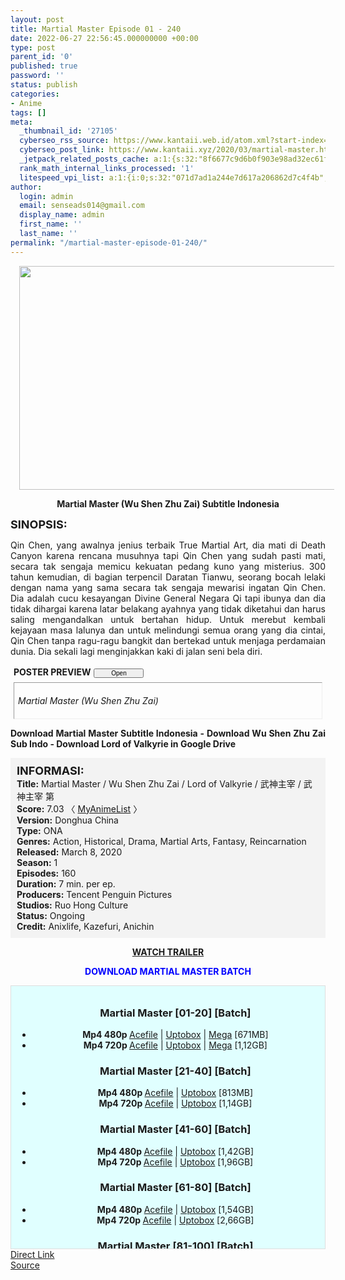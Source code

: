 ```yaml
---
layout: post
title: Martial Master Episode 01 - 240
date: 2022-06-27 22:56:45.000000000 +00:00
type: post
parent_id: '0'
published: true
password: ''
status: publish
categories:
- Anime
tags: []
meta:
  _thumbnail_id: '27105'
  cyberseo_rss_source: https://www.kantaii.web.id/atom.xml?start-index=1&max-results=150
  cyberseo_post_link: https://www.kantaii.xyz/2020/03/martial-master.html
  _jetpack_related_posts_cache: a:1:{s:32:"8f6677c9d6b0f903e98ad32ec61f8deb";a:2:{s:7:"expires";i:1663525881;s:7:"payload";a:3:{i:0;a:1:{s:2:"id";i:24275;}i:1;a:1:{s:2:"id";i:23296;}i:2;a:1:{s:2:"id";i:27370;}}}}
  rank_math_internal_links_processed: '1'
  litespeed_vpi_list: a:1:{i:0;s:32:"071d7ad1a244e7d617a206862d7c4f4b";}
author:
  login: admin
  email: senseads014@gmail.com
  display_name: admin
  first_name: ''
  last_name: ''
permalink: "/martial-master-episode-01-240/"
---
```

<div class="separator" style="clear: both; text-align: center;"><a href="https://1.bp.blogspot.com/-VTIYK9Ohcus/X0KV98tMUeI/AAAAAAAAC_o/6C0eKC1kGdYYeDf9V3FbvxjlZtLE3z_twCLcBGAsYHQ/s1600/Martial%2BMaster%2B-%2B01%2Babcd.jpg" style="margin-left: 1em; margin-right: 1em;"><img border="0" data-original-height="762" data-original-width="1360" height="358" src="{{ site.baseurl }}/assets/2022/06/Martial%2BMaster%2B-%2B01%2Babcd.jpg" width="640" /></a></div>
<p>
<div style="text-align: center;"><b>Martial Master (Wu Shen Zhu Zai) Subtitle Indonesia</b></div>
<p><b><span style="font-size: large;">SINOPSIS:</span></b>
<div style="text-align: justify;">Qin Chen, yang awalnya jenius terbaik True Martial Art, dia mati di Death Canyon karena rencana musuhnya tapi Qin Chen yang sudah pasti mati, secara tak sengaja memicu kekuatan pedang kuno yang misterius. 300 tahun kemudian, di bagian terpencil Daratan Tianwu, seorang bocah lelaki dengan nama yang sama secara tak sengaja mewarisi ingatan Qin Chen. Dia adalah cucu kesayangan Divine General Negara Qi tapi ibunya dan dia tidak dihargai karena latar belakang ayahnya yang tidak diketahui dan harus saling mengandalkan untuk bertahan hidup. Untuk merebut kembali kejayaan masa lalunya dan untuk melindungi semua orang yang dia cintai, Qin Chen tanpa ragu-ragu bangkit dan bertekad untuk menjaga perdamaian dunia. Dia sekali lagi menginjakkan kaki di jalan seni bela diri.</p>
<p><a name="more"></a>
<div>
<div style="margin: 5px;">
<div class="smallfont" style="margin-bottom: 2px;"><span style="font-weight: bold;">POSTER PREVIEW</span><input onclick="if (this.parentNode.parentNode.getElementsByTagName('div')[1].getElementsByTagName('div')[0].style.display != '') { this.parentNode.parentNode.getElementsByTagName('div')[1].getElementsByTagName('div')[0].style.display = ''; this.innerText = ''; this.value = ' Close..'; } else { this.parentNode.parentNode.getElementsByTagName('div')[1].getElementsByTagName('div')[0].style.display = 'none'; this.innerText = ''; this.value = ' Clik Here'; }" style="font-size: 10px; margin: 5px; padding: 0px; width: 80px;" type="button" value="Open" /></div>
<div class="alt2" style="border: 1px inset; margin: 0px; padding: 6px;">
<div style="display: none;">
<div class="separator" style="clear: both; text-align: center;"><a href="https://1.bp.blogspot.com/-DQvYMsTjr78/XnFLkvEwHII/AAAAAAAACRc/TBI1bokORY0dAsFj6RmMcOwqiURI0Y8uwCLcBGAsYHQ/s1600/Martial%2BMaster%2BPoster.jpg" style="margin-left: 1em; margin-right: 1em;"><img border="0" data-original-height="1080" data-original-width="770" height="640" src="{{ site.baseurl }}/assets/2022/06/Martial%2BMaster%2BPoster.jpg" width="456" /></a></div>
<p>
<div class="separator" style="clear: both; text-align: center;"><a href="https://1.bp.blogspot.com/-h2FAwmsKugk/YA9RqQM5DnI/AAAAAAAADtU/1PjWscbz6M8nXO_9-iip7g-EZGrm8GfzQCLcBGAsYHQ/s600/Martial%2BMaster%2BPoster.jpg" style="margin-left: 1em; margin-right: 1em;"><img border="0" data-original-height="600" data-original-width="427" height="640" src="{{ site.baseurl }}/assets/2022/06/Martial%2BMaster%2BPoster.jpg" width="456" /></a></div>
<p> 
<div class="separator" style="clear: both; text-align: center;"><a href="https://1.bp.blogspot.com/-1VAWujkY1KA/XmUdpHkoOhI/AAAAAAAACFI/6-cK8A3xVXcfznH7iZQlZXhx3cnRearUQCLcBGAsYHQ/s1600/Martial%2BMaster%2B-%2B01%2Babc.jpg" style="margin-left: 1em; margin-right: 1em;"><img border="0" data-original-height="762" data-original-width="1360" height="358" src="{{ site.baseurl }}/assets/2022/06/Martial%2BMaster%2B-%2B01%2Babc.jpg" width="640" /></a></div>
<p>
<div class="separator" style="clear: both; text-align: center;"><a href="https://1.bp.blogspot.com/-GZil75f1jK8/XmUd-ALkfsI/AAAAAAAACFM/yBtFX25axHg3GO-HszFAIZyHSA9wRSVWQCLcBGAsYHQ/s1600/Martial%2BMaster%2B-%2B01%2Bia.jpg" style="margin-left: 1em; margin-right: 1em;"><img border="0" data-original-height="760" data-original-width="1358" height="358" src="{{ site.baseurl }}/assets/2022/06/Martial%2BMaster%2B-%2B01%2Bia.jpg" width="640" /></a></div>
<p>
<div class="separator" style="clear: both; text-align: center;"><a href="https://1.bp.blogspot.com/-GDDgHU2X2n0/XmUeGo5nIrI/AAAAAAAACFQ/e2nuEbqB0oQD688iEQtWURu7rCsbBjxyACLcBGAsYHQ/s1600/Martial%2BMaster%2B-%2B01%2Bb.jpg" style="margin-left: 1em; margin-right: 1em;"><img border="0" data-original-height="764" data-original-width="1358" height="360" src="{{ site.baseurl }}/assets/2022/06/Martial%2BMaster%2B-%2B01%2Bb.jpg" width="640" /></a></div>
<p>
<div class="separator" style="clear: both; text-align: center;"><a href="https://1.bp.blogspot.com/-Ol1ZvW8X36A/XmUeG1--mUI/AAAAAAAACFY/B6fD_LaHK3Uz4ofSak1CrHolex5GZ2GegCLcBGAsYHQ/s1600/Martial%2BMaster%2B-%2B01%2Bc.jpg" style="margin-left: 1em; margin-right: 1em;"><img border="0" data-original-height="765" data-original-width="1360" height="360" src="{{ site.baseurl }}/assets/2022/06/Martial%2BMaster%2B-%2B01%2Bc.jpg" width="640" /></a></div>
<p>
<div class="separator" style="clear: both; text-align: center;"><a href="https://1.bp.blogspot.com/-Qxy69IfnCm0/XmUeGr2P7sI/AAAAAAAACFU/n_AkMv_Y2LMD_ECoH4uEkaSxvrmJ8zeHQCLcBGAsYHQ/s1600/Martial%2BMaster%2B-%2B01%2Bd.jpg" style="margin-left: 1em; margin-right: 1em;"><img border="0" data-original-height="764" data-original-width="1361" height="358" src="{{ site.baseurl }}/assets/2022/06/Martial%2BMaster%2B-%2B01%2Bd.jpg" width="640" /></a></div>
<p>
<div class="separator" style="clear: both; text-align: center;"><a href="https://1.bp.blogspot.com/-erhJWm7D_Xk/XmUeHRVK1rI/AAAAAAAACFc/qG--7ojI59k6pqjuV7eNT2NcY42qdpo2wCLcBGAsYHQ/s1600/Martial%2BMaster%2B-%2B01%2Be.jpg" style="margin-left: 1em; margin-right: 1em;"><img border="0" data-original-height="764" data-original-width="1359" height="358" src="{{ site.baseurl }}/assets/2022/06/Martial%2BMaster%2B-%2B01%2Be.jpg" width="640" /></a></div>
<p>
<div class="separator" style="clear: both; text-align: center;"><a href="https://1.bp.blogspot.com/-ko6B6lTqCoI/XmUeIDiSbSI/AAAAAAAACFg/gN446m6JvC0X4OfXN8efRiQqW4tK8mOqACLcBGAsYHQ/s1600/Martial%2BMaster%2B-%2B01%2Bf.jpg" style="margin-left: 1em; margin-right: 1em;"><img border="0" data-original-height="763" data-original-width="1358" height="358" src="{{ site.baseurl }}/assets/2022/06/Martial%2BMaster%2B-%2B01%2Bf.jpg" width="640" /></a></div>
<p>
<div class="separator" style="clear: both; text-align: center;"><a href="https://1.bp.blogspot.com/-KR4uMa5wxEA/XmUeItAoVeI/AAAAAAAACFk/CVT0FCxN-44yjyD9LM81KPkEhr0tSdHNgCLcBGAsYHQ/s1600/Martial%2BMaster%2B-%2B01%2Bg.jpg" style="margin-left: 1em; margin-right: 1em;"><img border="0" data-original-height="762" data-original-width="1359" height="358" src="{{ site.baseurl }}/assets/2022/06/Martial%2BMaster%2B-%2B01%2Bg.jpg" width="640" /></a></div>
<p>
<div class="separator" style="clear: both; text-align: center;"><a href="https://1.bp.blogspot.com/-M8yCyhrDD20/XmUeI40VdiI/AAAAAAAACFo/CvgtKRXL6rQnZ20EuvFDR1Td-SwExKZqwCLcBGAsYHQ/s1600/Martial%2BMaster%2B-%2B01%2Bh.jpg" style="margin-left: 1em; margin-right: 1em;"><img border="0" data-original-height="763" data-original-width="1359" height="358" src="{{ site.baseurl }}/assets/2022/06/Martial%2BMaster%2B-%2B01%2Bh.jpg" width="640" /></a></div>
<p> 
<div class="separator" style="clear: both; text-align: center;"><a href="https://1.bp.blogspot.com/-0Sq7AhQp0L8/X8a-PJyRBdI/AAAAAAAADaM/IhiG_Q6Rfjcv7AG6-onqqfj4Nx-Ol-LRwCLcBGAsYHQ/s1365/Martial%2BMaster%2BEp%2B80%2Ba.jpg" style="margin-left: 1em; margin-right: 1em;"><img border="0" data-original-height="767" data-original-width="1365" height="360" src="{{ site.baseurl }}/assets/2022/06/Martial%2BMaster%2BEp%2B80%2Ba.jpg" width="640" /></a></div>
<p> 
<div class="separator" style="clear: both;"><a href="https://1.bp.blogspot.com/-U4qxVoDCHHs/X8zf8Y85S5I/AAAAAAAADbY/qodP4yG_j0w1fCZAambnSTTJUzZMlYCFACLcBGAsYHQ/s1365/Martial%2BMaster%2BEp%2B81%2Ba.jpg" style="display: block; padding: 1em 0px; text-align: center;"><img border="0" data-original-height="767" data-original-width="1365" height="359" src="{{ site.baseurl }}/assets/2022/06/Martial%2BMaster%2BEp%2B81%2Ba.jpg" width="640" /></a></div>
<p> 
<div class="separator" style="clear: both; text-align: center;"><a href="https://1.bp.blogspot.com/-B2K3wXUp4mI/X-kFdh409EI/AAAAAAAADgY/dbPtOcQfZgclsUmEcfflmNqXU3TsBab6QCLcBGAsYHQ/s1365/Martial%2BMaster%2BEp%2B87%2Ba.jpg" style="margin-left: 1em; margin-right: 1em;"><img border="0" data-original-height="767" data-original-width="1365" height="360" src="{{ site.baseurl }}/assets/2022/06/Martial%2BMaster%2BEp%2B87%2Ba.jpg" width="640" /></a></div>
<p> 
<div class="separator" style="clear: both; text-align: center;"><a href="https://1.bp.blogspot.com/-FxK4-hLZkio/X-upXO50vkI/AAAAAAAADjQ/cGr4D-UE1i4LtznFOaBZaR2dwLM_R8mWACLcBGAsYHQ/s1363/Martial%2BMaster%2BEp%2B88%2Ba.jpg" style="margin-left: 1em; margin-right: 1em;"><img border="0" data-original-height="766" data-original-width="1363" height="360" src="{{ site.baseurl }}/assets/2022/06/Martial%2BMaster%2BEp%2B88%2Ba.jpg" width="640" /></a></div>
<p> 
<div class="separator" style="clear: both; text-align: center;"><a href="https://1.bp.blogspot.com/-a8AzqYc-GGo/X_TlxbeV3TI/AAAAAAAADlc/a5EyhG_ZMZME9oM9mmPbTvh2Q6cr3gj4gCLcBGAsYHQ/s1365/Martial%2BMaster%2BEp%2B90%2Ba.jpg" style="margin-left: 1em; margin-right: 1em;"><img border="0" data-original-height="767" data-original-width="1365" height="360" src="{{ site.baseurl }}/assets/2022/06/Martial%2BMaster%2BEp%2B90%2Ba.jpg" width="640" /></a></div>
<p> 
<div class="separator" style="clear: both; text-align: center;"><a href="https://1.bp.blogspot.com/-qnPRvH2ENuo/X_rPFML_JPI/AAAAAAAADp0/CawNbOtoVqwCDUvyOwmRQ4q_gcIgTf8IQCLcBGAsYHQ/s1365/Martial%2BMaster%2BEp%2B91%2Ba.jpg" style="margin-left: 1em; margin-right: 1em;"><img border="0" data-original-height="767" data-original-width="1365" height="360" src="{{ site.baseurl }}/assets/2022/06/Martial%2BMaster%2BEp%2B91%2Ba.jpg" width="640" /></a></div>
<p> 
<div class="separator" style="clear: both; text-align: center;"><a href="https://1.bp.blogspot.com/-M_KNNT7trAM/YAYLaJQDSII/AAAAAAAADro/lL0YUCdi-lMiZp0N2M4ISWtMo6J_sENnACLcBGAsYHQ/s1363/Martial%2BMaster%2BEp%2B93%2Ba.jpg" style="margin-left: 1em; margin-right: 1em;"><img border="0" data-original-height="767" data-original-width="1363" height="360" src="{{ site.baseurl }}/assets/2022/06/Martial%2BMaster%2BEp%2B93%2Ba.jpg" width="640" /></a></div>
<p> 
<div class="separator" style="clear: both; text-align: center;"><a href="https://1.bp.blogspot.com/-SfLGW-VBgqw/YA9Kih511GI/AAAAAAAADtA/bE_PvbFmISAs4ipb8tFhj1SllQ6qSvnvgCLcBGAsYHQ/s1365/Martial%2BMaster%2BEp%2B94%2Ba.jpg" style="margin-left: 1em; margin-right: 1em;"><img border="0" data-original-height="767" data-original-width="1365" height="360" src="{{ site.baseurl }}/assets/2022/06/Martial%2BMaster%2BEp%2B94%2Ba.jpg" width="640" /></a></div>
</p></div>
<p><i>Martial Master (Wu Shen Zhu Zai)</i></div>
</div>
</div>
<p><b>Download Martial Master Subtitle Indonesia - Download Wu Shen Zhu Zai Sub Indo - Download Lord of Valkyrie in Google Drive</b></div>
<p>
<div style="background-color: #f3f3f3; padding: 10px; text-align: left;"><b><span style="font-size: large;">INFORMASI:</span></b><br /><b>Title:</b> Martial Master / Wu Shen Zhu Zai / Lord of Valkyrie / 武神主宰 / 武神主宰 第<br /><b>Score:</b> 7.03 〈 <a href="https://myanimelist.net/anime/41409/Wushen_Zhuzai?q=martial%20master&amp;cat=anime" target="_blank" rel="noopener">MyAnimeList</a> 〉<br /><b>Version:</b> Donghua China<br /><b>Type:</b> ONA<br /><b>Genres:</b> Action, Historical, Drama, Martial Arts, Fantasy, Reincarnation<br /><b>Released:</b> March 8, 2020<br /><b>Season:</b> 1<br /><b>Episodes:</b> 160<br /><b>Duration:</b> 7 min. per ep.<br /><b>Producers:</b> Tencent Penguin Pictures<br /><b>Studios:</b> Ruo Hong Culture<br /><b>Status:</b> Ongoing<br /><b>Credit:</b> Anixlife, Kazefuri, Anichin</div>
<p>
<div style="text-align: center;"><a href="https://www.youtube.com/watch?v=sjxdG4j15zs" target="_blank" rel="noopener"><b>WATCH TRAILER</b></a></div>
<p>
<div style="text-align: center;"><b><span style="color: blue;">DOWNLOAD MARTIAL MASTER BATCH</span></b></div>
<p>
<div style="background-color: lightcyan; border: 1px double rgb(222, 222, 222); height: 400px; overflow: auto; padding: 10px; text-align: left; width: auto;">
<div class="dl">
<ul />
<h3 style="text-align: center;">Martial Master [01-20] [Batch]</h3>
<li style="text-align: center;"><b>Mp4 480p </b><a href="https://semawur.com/pmTY8WHyth" target="_blank" rel="noopener">Acefile</a> | <a href="https://semawur.com/IgfKw83p" target="_blank" rel="noopener">Uptobox</a> | <a href="https://semawur.com/q0vJ" target="_blank" rel="noopener">Mega</a> [671MB]</li>
<li style="text-align: center;"><b>Mp4 720p </b><a href="https://semawur.com/AOwi2R0b" target="_blank" rel="noopener">Acefile</a> | <a href="https://semawur.com/khpiCyTTm47" target="_blank" rel="noopener">Uptobox</a> | <a href="https://semawur.com/iJrV9j7z3CN2" target="_blank" rel="noopener">Mega</a> [1,12GB]</li>
</div>
<div class="dl">
<ul />
<h3 style="text-align: center;">Martial Master [21-40] [Batch]</h3>
<li style="text-align: center;"><b>Mp4 480p </b><a href="https://semawur.com/dURA" target="_blank" rel="noopener">Acefile</a> | <a href="https://semawur.com/CVX2f" target="_blank" rel="noopener">Uptobox</a> [813MB]</li>
<li style="text-align: center;"><b>Mp4 720p </b><a href="https://semawur.com/uYYpcUoWV" target="_blank" rel="noopener">Acefile</a> | <a href="https://semawur.com/9Fwm3" target="_blank" rel="noopener">Uptobox</a> [1,14GB]</li>
</div>
<div class="dl">
<ul />
<h3 style="text-align: center;">Martial Master [41-60] [Batch]</h3>
<li style="text-align: center;"><b>Mp4 480p </b><a href="https://semawur.com/QVnlhp8IT8r" target="_blank" rel="noopener">Acefile</a> | <a href="https://semawur.com/VaXwzs" target="_blank" rel="noopener">Uptobox</a> [1,42GB]</li>
<li style="text-align: center;"><b>Mp4 720p </b><a href="https://semawur.com/qUS7SHN1pe" target="_blank" rel="noopener">Acefile</a> | <a href="https://semawur.com/YY3ICWqPmC" target="_blank" rel="noopener">Uptobox</a> [1,96GB]</li>
</div>
<div class="dl">
<ul />
<h3 style="text-align: center;">Martial Master [61-80] [Batch]</h3>
<li style="text-align: center;"><b>Mp4 480p </b><a href="https://semawur.com/8kFBZ7D" target="_blank" rel="noopener">Acefile</a> | <a href="https://semawur.com/PYMYNFPk" target="_blank" rel="noopener">Uptobox</a> [1,54GB]</li>
<li style="text-align: center;"><b>Mp4 720p </b><a href="https://semawur.com/pFBOHgK" target="_blank" rel="noopener">Acefile</a> | <a href="https://semawur.com/9XzMFxh3Q" target="_blank" rel="noopener">Uptobox</a> [2,66GB]</li>
</div>
<div class="dl">
<ul />
<h3 style="text-align: center;">Martial Master [81-100] [Batch]</h3>
<li style="text-align: center;"><b>Mp4 480p </b><a href="https://semawur.com/vhxlMg1Zc" target="_blank" rel="noopener">Acefile</a> | <a href="https://apk.miuiku.com/LpfcWhIfI" target="_blank" rel="noopener">Mega</a> [2,21GB]</li>
<li style="text-align: center;"><b>Mp4 720p </b><a href="https://semawur.com/8MBlNcIC" target="_blank" rel="noopener">Acefile</a> | <a href="https://apk.miuiku.com/OsByPlf" target="_blank" rel="noopener">Mega</a> [2,85GB]</li>
<li style="text-align: center;"><b>Mp4 1080p </b><a href="https://semawur.com/qigiRiULJ" target="_blank" rel="noopener">Acefile</a> | <a href="https://apk.miuiku.com/CwEonS" target="_blank" rel="noopener">Mega</a> [3,80GB]</li>
</div>
<div class="dl">
<ul />
<h3 style="text-align: center;">Martial Master [101-120] [Batch]</h3>
<li style="text-align: center;"><b>Mp4 480p </b><a href="https://apk.miuiku.com/BM5YJ" target="_blank" rel="noopener">Uptobox</a> | <a href="https://semawur.com/l9FgDL2" target="_blank" rel="noopener">Mega</a> | <a href="https://apk.miuiku.com/LAeJidUc" target="_blank" rel="noopener">AceFile</a> [1,84GB]</li>
<li style="text-align: center;"><b>Mp4 720p </b><a href="https://apk.miuiku.com/8mqYDg3xDE" target="_blank" rel="noopener">Uptobox</a> | <a href="https://semawur.com/thu8MK9" target="_blank" rel="noopener">Mega</a> | <a href="https://apk.miuiku.com/m4pYdEL" target="_blank" rel="noopener">AceFile</a> [2,80GB]</li>
<li style="text-align: center;"><b>Mp4 1080p </b><a href="https://apk.miuiku.com/BodWXIiwh" target="_blank" rel="noopener">Uptobox</a> | <a href="https://semawur.com/qbI0Uu9fm" target="_blank" rel="noopener">Mega</a> | <a href="https://apk.miuiku.com/sFmAq3G1Kx" target="_blank" rel="noopener">AceFile</a> [3,97GB]</li>
</div>
<div class="dl">
<ul />
<h3 style="text-align: center;">Martial Master [121-140] [Batch]</h3>
<li style="text-align: center;"><b>Mp4 480p </b> <a href="https://apk.miuiku.com/nyNzy7N" target="_blank" rel="noopener">Acefile</a> | <a href="https://semawur.com/Z89xn03Wz3T9" target="_blank" rel="noopener">Mega</a> | <a href="https://apk.miuiku.com/JovCRDGS2" target="_blank" rel="noopener">Uptobox</a> [1,54GB]</li>
<li style="text-align: center;"><b>Mp4 720p </b> <a href="https://apk.miuiku.com/MDbQGJS7Qv" target="_blank" rel="noopener">Acefile</a> | <a href="https://semawur.com/GoagNqNWvy" target="_blank" rel="noopener">Mega</a> | <a href="https://apk.miuiku.com/LFU7" target="_blank" rel="noopener">Uptobox</a> [2,49GB]</li>
<li style="text-align: center;"><b>Mp4 1080p </b> <a href="https://apk.miuiku.com/RpSTZYM" target="_blank" rel="noopener">Acefile</a> | <a href="https://semawur.com/ysipmVoi3" target="_blank" rel="noopener">Mega</a> | <a href="https://apk.miuiku.com/KuKMMFHb" target="_blank" rel="noopener">Uptobox</a> [3,37GB]</li>
</div>
<div class="dl">
<ul />
<h3 style="text-align: center;">Martial Master [141-160] [Batch]</h3>
<li style="text-align: center;"><b>Mp4 480p </b><a href="https://apk.miuiku.com/T4TDX" target="_blank" rel="noopener">GD</a> | <a href="https://semawur.com/2JHhu" target="_blank" rel="noopener">AceFile</a> | <a href="https://apk.miuiku.com/Ig0Gm" target="_blank" rel="noopener">Mega</a> | <a href="https://semawur.com/UxkDX7" target="_blank" rel="noopener">Uptobox</a> [1,62GB]</li>
<li style="text-align: center;"><b>Mp4 720p </b><a href="https://apk.miuiku.com/sjbletzM" target="_blank" rel="noopener">GD</a> | <a href="https://semawur.com/KhOHpUKaH5" target="_blank" rel="noopener">AceFile</a> | <a href="https://apk.miuiku.com/zWRZ" target="_blank" rel="noopener">Mega</a> | <a href="https://semawur.com/nNPjs3d2" target="_blank" rel="noopener">Uptobox</a> [2,57GB]</li>
<li style="text-align: center;"><b>Mp4 1080p </b><a href="https://apk.miuiku.com/DnvM80FC7" target="_blank" rel="noopener">GD</a> | <a href="https://semawur.com/uKEPYDImZ7" target="_blank" rel="noopener">AceFile</a> | <a href="https://apk.miuiku.com/yT77IVPnS">Mega</a> | <a href="https://semawur.com/5eXjq" target="_blank" rel="noopener">Uptobox</a> [3,64GB]</li>
</div>
<div class="dl">
<ul />
<h3 style="text-align: center;">Martial Master [161-180] [Batch]</h3>
<li style="text-align: center;"><b>Mp4 480p </b><a href="https://semawur.com/SUULjRjBxuV" target="_blank" rel="noopener">Mega</a> | <a href="https://apk.miuiku.com/wAX6VFZ" target="_blank" rel="noopener">Uptobox</a> | <a href="https://semawur.com/NHjGMVEwQD" target="_blank" rel="noopener">OneDrive</a> [1,40GB]</li>
<li style="text-align: center;"><b>Mp4 720p </b><a href="https://semawur.com/jjKMkr6LTB0" target="_blank" rel="noopener">Mega</a> | <a href="https://apk.miuiku.com/NFFWEWYP" target="_blank" rel="noopener">Uptobox</a> | <a href="https://semawur.com/7PnNeMtZiptL" target="_blank" rel="noopener">OneDrive</a> [2,12GB]</li>
<li style="text-align: center;"><b>Mp4 1080p </b><a href="https://semawur.com/lHOX" target="_blank" rel="noopener">Mega</a> | <a href="https://apk.miuiku.com/MWvehKI" target="_blank" rel="noopener">Uptobox</a> | <a href="https://semawur.com/xEMky" target="_blank" rel="noopener">OneDrive</a> [3,16GB]</li>
</div>
<div class="dl">
<ul />
<h3 style="text-align: center;">Martial Master [181-200] [Batch]</h3>
<li style="text-align: center;"><b>Mp4 480p </b><a href="https://apk.miuiku.com/Etw" target="_blank" rel="noopener">Mega</a> | <a href="https://semawur.com/8lnHQdoJ1nve" target="_blank" rel="noopener">Uptobox</a> | <a href="https://apk.miuiku.com/kWVipc" target="_blank" rel="noopener">OneDrive</a> | <a href="https://semawur.com/q7UdvuGxD6x7" target="_blank" rel="noopener">GD-Racaty</a> | <a href="https://apk.miuiku.com/J4ur" target="_blank" rel="noopener">GD-Acefile</a> [1,20GB]</li>
<li style="text-align: center;"><b>Mp4 720p </b><a href="https://apk.miuiku.com/sSeyf" target="_blank" rel="noopener">Mega</a> | <a href="https://semawur.com/gAkNqX8A2" target="_blank" rel="noopener">Uptobox</a> | <a href="https://apk.miuiku.com/Nxm5c" target="_blank" rel="noopener">OneDrive</a> | <a href="https://semawur.com/9P88Bnm9TEr0" target="_blank" rel="noopener">GD-Racaty</a> | <a href="https://apk.miuiku.com/l3jPAFhlm" target="_blank" rel="noopener">GD-Acefile</a> [2,12GB]</li>
<li style="text-align: center;"><b>Mp4 1080p </b><a href="https://apk.miuiku.com/3vJTbPxwJ2" target="_blank" rel="noopener">Mega</a> | <a href="https://semawur.com/XDp1XL" target="_blank" rel="noopener">Uptobox</a> | <a href="https://apk.miuiku.com/pes16c18" target="_blank" rel="noopener">OneDrive</a> | <a href="https://semawur.com/E1ox" target="_blank" rel="noopener">GD-Racaty</a> | <a href="https://apk.miuiku.com/uCCkyN2Fc" target="_blank" rel="noopener">GD-Acefile</a> [3,38GB]</li>
</div>
<div class="dl">
<ul />
<h3 style="text-align: center;">Martial Master [201-220] [Batch]</h3>
<li style="text-align: center;"><b>Mp4 480p </b><a href="https://semawur.com/fbQmIXRP8ptY" target="_blank" rel="noopener">Acefile</a> | <a href="https://semawur.com/CyNBgd" target="_blank" rel="noopener">Uptobox</a> | <a href="https://semawur.com/EO2nCTNc" target="_blank" rel="noopener">Mega</a> [1,12GB]</li>
<li style="text-align: center;"><b>Mp4 720p </b><a href="https://semawur.com/e3QmJ" target="_blank" rel="noopener">Acefile</a> | <a href="https://semawur.com/VDCqOM" target="_blank" rel="noopener">Uptobox</a> | <a href="https://semawur.com/H4la2yEX" target="_blank" rel="noopener">Mega</a> [2,02GB]</li>
<li style="text-align: center;"><b>Mp4 1080p </b><a href="https://semawur.com/kvphwJ" target="_blank" rel="noopener">Acefile</a> | <a href="https://semawur.com/Qg6zf" target="_blank" rel="noopener">Uptobox</a> | <a href="https://semawur.com/EyZIW6lq" target="_blank" rel="noopener">Mega</a> [3,21GB]</li></div>
<div class="dl">
<ul />
<h3 style="text-align: center;">Martial Master [221-240] [Batch]</h3>
<li style="text-align: center;"><b>Mp4 480p </b><a href="https://semawur.com/AQxynbZ7U" target="_blank" rel="noopener">OneDrive</a> | <a href="https://semawur.com/Pqzb" target="_blank" rel="noopener">Uptobox</a> | <a href="https://semawur.com/Sre3TJXt" target="_blank" rel="noopener">Mega</a> [1,04GB]</li>
<li style="text-align: center;"><b>Mp4 720p </b><a href="https://semawur.com/ZfIAvKsZ" target="_blank" rel="noopener">OneDrive</a> | <a href="https://semawur.com/xqRTfEakCKlt" target="_blank" rel="noopener">Uptobox</a> | <a href="https://semawur.com/c55p9eh" target="_blank" rel="noopener">Mega</a> [1,94GB]</li>
<li style="text-align: center;"><b>Mp4 1080p </b><a href="https://semawur.com/Mr56aG4" target="_blank" rel="noopener">OneDrive</a> | <a href="https://semawur.com/gzqmbRgpw2ls" target="_blank" rel="noopener">Uptobox</a> | <a href="https://semawur.com/8SmFQbo" target="_blank" rel="noopener">Mega</a> [3,25GB]</li></div>
</p></div>
<link rel="stylesheet" href="https://cdnjs.cloudflare.com/ajax/libs/font-awesome/4.7.0/css/font-awesome.min.css" />
<div class="divbtn"> <a href="https://handymansurrender.com/fihup8buzv?key=94550f7ce39444073321dde3b8782f97" class="btn"><i class="fa fa-download"></i> Direct Link</a> <br /><a href="https://www.kantaii.xyz/2020/03/martial-master.html">Source</a> </div>
